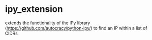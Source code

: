 # ipy_extension
extends the functionality of the IPy library (https://github.com/autocracy/python-ipy/) to find an IP within a list of CIDRs
